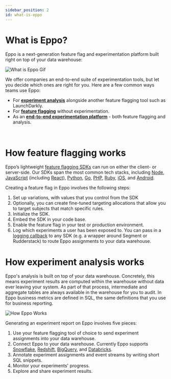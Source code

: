 ```yaml
---
sidebar_position: 2
id: what-is-eppo
---
```


# What is Eppo?

Eppo is a next-generation feature flag and experimentation platform built right on top of your data warehouse:

![What is Eppo Gif](/img/building-experiments/what-is-eppo.gif)

We offer companies an end-to-end suite of experimentation tools, but let you decide which ones are right for you. Here are a few common ways teams use Eppo:

- For [**experiment analysis**](/experiment-quickstart) alongside another feature flagging tool such as LaunchDarkly.
- For [**feature flagging**](/feature-flag-quickstart) without experimentation.
- As an [**end-to-end experimentation platform**](/feature-flags/use-cases/experiment-assignment) - both feature flagging and analysis.

<br />

# How feature flagging works

Eppo’s lightweight [feature flagging SDKs](/feature-flags/sdks) can run on either the client- or server-side. Our SDKs span the most common tech stacks, including [Node](/feature-flags/sdks/node), [JavaScript](/feature-flags/sdks/javascript) (including [React](/feature-flags/sdks/react)), [Python](/feature-flags/sdks/python), [Go](/feature-flags/sdks/go), [PHP](/feature-flags/sdks/php), [Ruby](/feature-flags/sdks/ruby), [iOS](/feature-flags/sdks/ios), and [Android](/feature-flags/sdks/android).

Creating a feature flag in Eppo involves the following steps:

1. Set up variations, with values that you control from the SDK
2. Optionally, you can create fine-tuned targeting allocations that allow you to target subjects that match specific rules.
3. Initialize the SDK.
4. Embed the SDK in your code base.
5. Enable the feature flag in your test or production environment.
6. Log which experiments a user has been exposed to. You can pass in a [logging callback](https://docs.geteppo.com/experiments/prerequisites/event-logging/) to any SDK (e.g. a wrapper around Segment or Rudderstack) to route Eppo assignments to your data warehouse.

# How experiment analysis works

Eppo's analysis is built on top of your data warehouse. Concretely, this means experiment results are computed within the warehouse without data ever leaving your system. As part of that process, intermediate and aggregate tables are always available in the warehouse for you to audit. In Eppo business metrics are defined in SQL, the same definitions that you use for business reporting.

![How Eppo Works](/img/building-experiments/how-eppo-works.png)

Generating an experiment report on Eppo involves five pieces:

1. Use your feature flagging tool of choice to send experiment assignments into your data warehouse.
2. Connect Eppo to your data warehouse. Currently Eppo supports [Snowflake](/how-tos/connecting-dwh/snowflake), [Redshift](/how-tos/connecting-dwh/redshift), [BigQuery](/how-tos/connecting-dwh/bigquery), and [Databricks](/how-tos/connecting-dwh/databricks).
3. Annotate experiment assignments and event streams by writing short SQL snippets.
4. Monitor your experiments' progress.
5. Explore and share experiment results.

<br />
